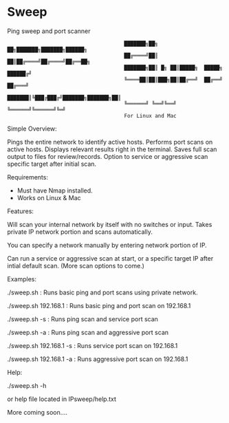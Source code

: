 # Sweep
Ping sweep and port scanner


                                          ███████╗██╗    ██╗███████╗███████╗██████╗
                                          ██╔════╝██║    ██║██╔════╝██╔════╝██╔══██╗
                                          ███████╗██║ █╗ ██║█████╗  █████╗  ██████╔╝
                                          ╚════██║██║███╗██║██╔══╝  ██╔══╝  ██╔═══╝ 
                                          ███████║╚███╔███╔╝███████╗███████╗██║     
                                          ╚══════╝ ╚══╝╚══╝ ╚══════╝╚══════╝╚═╝ 
                                          For Linux and Mac


Simple Overview: 

Pings the entire network to identify active hosts.
Performs port scans on active hosts.
Displays relevant results right in the terminal.
Saves full scan output to files for review/records. 
Option to service or aggressive scan specific target after initial scan.

Requirements:

- Must have Nmap installed.
- Works on Linux & Mac

Features:

Will scan your internal network by itself with no switches or input. 
Takes private IP network portion and scans automatically.

You can specify a network manually by entering network portion of IP.

Can run a service or aggressive scan at start, or a specific target IP after intial default scan.
(More scan options to come.)

Examples:

./sweep.sh  : Runs basic ping and port scans using private network.

./sweep.sh 192.168.1 : Runs basic ping and port scan on 192.168.1

./sweep.sh -s : Runs ping scan and service port scan

./sweep.sh -a : Runs ping scan and aggressive port scan

./sweep.sh 192.168.1 -s : Runs service port scan on 192.168.1

./sweep.sh 192.168.1 -a : Runs aggressive port scan on 192.168.1

Help:

./sweep.sh -h

or help file located in IPsweep/help.txt 


More coming soon....
